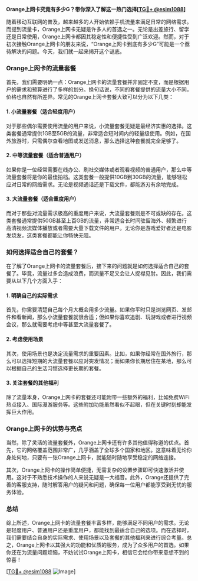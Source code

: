 **Orange上网卡究竟有多少G？带你深入了解这一热门选择[[TG💪+ @esim1088](https://t.me/s/esim1088)]**

随着移动互联网的普及，越来越多的人开始依赖手机流量来满足日常的网络需求。而提到流量卡，Orange上网卡无疑是许多人的首选之一。无论是出差旅行、留学还是日常使用，Orange上网卡都因其稳定性和便捷性受到广泛欢迎。然而，对于初次接触Orange上网卡的朋友来说，“Orange上网卡到底有多少G”可能是一个亟待解决的问题。今天，我们就一起来揭开这个谜底。

### Orange上网卡的流量套餐

首先，我们需要明确一点：Orange上网卡的流量套餐并非固定不变，而是根据用户的需求和预算进行了多样的划分。换句话说，不同的套餐提供的流量大小不同，价格也自然有所差异。常见的Orange上网卡套餐大致可以分为以下几类：

#### 1. 小流量套餐（适合轻度用户）
对于那些偶尔需要使用流量的用户来说，小流量套餐无疑是最经济实惠的选择。这类套餐通常提供1GB至5GB的流量，非常适合短时间内的轻量级使用。例如，在国外旅游时，只需偶尔查看地图或发送消息，那么选择这种套餐就完全足够了。

#### 2. 中等流量套餐（适合普通用户）
如果你是一位经常需要在线办公、刷社交媒体或者观看视频的普通用户，那么中等流量套餐将是你的最佳拍档。这类套餐一般提供10GB到30GB的流量，能够轻松应对日常的网络需求。无论是视频通话还是下载文件，都能游刃有余地完成。

#### 3. 大流量套餐（适合重度用户）
而对于那些对流量需求极高的重度用户来说，大流量套餐则是不可或缺的存在。这类套餐通常提供50GB甚至上百GB的流量，非常适合长时间驻留海外、频繁进行高清视频流媒体播放或者需要大量下载文件的用户。无论你是游戏爱好者还是电影发烧友，这类套餐都能让你畅快无阻。

### 如何选择适合自己的套餐？

在了解了Orange上网卡的流量套餐后，接下来的问题就是如何选择适合自己的套餐了。毕竟，流量过多会造成浪费，而流量不足又会让人捉襟见肘。因此，我们需要从以下几个方面入手：

#### 1. 明确自己的实际需求
首先，你需要清楚自己每个月大概会用多少流量。如果你平时只是浏览网页、发邮件和看新闻，那么小流量套餐就很合适；但如果你喜欢追剧、玩游戏或者进行视频会议，那么就需要考虑中等甚至大流量套餐了。

#### 2. 考虑使用场景
其次，使用场景也是决定流量需求的重要因素。比如，如果你经常在国外旅行，那么可以选择短期的大流量套餐以应对突发情况；而如果你长期居住在某地，那么可以根据自己的生活习惯选择更长期的套餐。

#### 3. 关注套餐的其他福利
除了流量本身，Orange上网卡的套餐还可能附带一些额外的福利，比如免费WiFi热点接入、国际漫游服务等。这些附加功能虽然看似不起眼，但在关键时刻却能发挥巨大作用。

### Orange上网卡的优势与亮点

当然，除了灵活的流量套餐外，Orange上网卡还有许多其他值得称道的优点。首先，它的网络覆盖范围非常广，几乎涵盖了全球多个国家和地区。这意味着无论你身处何地，只要有一张Orange上网卡，就能随时随地享受稳定的网络连接。

其次，Orange上网卡的操作简单便捷，无需复杂的设置步骤即可快速激活并使用。这对于不熟悉技术操作的人来说无疑是一大福音。此外，Orange还提供了完善的客服支持，随时解答用户的疑问和问题，确保每一位用户都能享受到无忧的服务体验。

### 总结

综上所述，Orange上网卡的流量套餐丰富多样，能够满足不同用户的需求。无论是轻度用户、普通用户还是重度用户，都能找到最适合自己的选项。而在选择时，我们需要结合自身的实际需求、使用场景以及套餐的其他福利来进行综合考量。总之，Orange上网卡以其强大的功能和优质的服务，成为了众多用户的首选。如果你还在为流量问题烦恼，不妨试试Orange上网卡，相信它会给你带来意想不到的惊喜！

[[TG💪+ @esim1088](https://t.me/s/esim1088) ![Image](https://i.postimg.cc/4NQfJmqS/Snipaste-2025-05-13-00-14-12.png)]